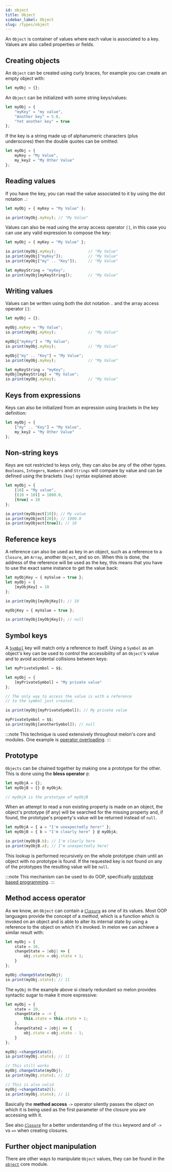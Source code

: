 ```yaml
---
id: object
title: Object
sidebar_label: Object
slug: /types/object
---
```


An `Object` is container of values where each value is associated to a key.
Values are also called properties or fields.

## Creating objects

An `Object` can be created using curly braces, for example you can create an empty object with:

```js
let myObj = {};
```

An `Object` can be initialized with some string keys/values:

```js
let myObj = {
    "myKey" = "my value",
    "Another key" = 5.0,
    "Yet another key" = true
};
```

If the key is a string made up of alphanumeric characters (plus underscores) then the double quotes can be omitted:

```js
let myObj = {
    myKey = "My Value",
    my_key2 = "My Other Value"
};
```

## Reading values

If you have the key, you can read the value associated to it by using the dot notation `.`:

```js
let myObj = { myKey = "My Value" };

io.print(myObj.myKey); // "My Value"
```

Values can also be read using the array access operator `[]`, in this case you can use any valid expression to compose the key:

```js
let myObj = { myKey = "My Value" };

io.print(myObj.myKey);              // "My Value"
io.print(myObj["myKey"]);           // "My Value"
io.print(myObj["my" .. "Key"]);     // "My Value"

let myKeyString = "myKey";
io.print(myObj[myKeyString]);       // "My Value"
```

## Writing values

Values can be written using both the dot notation `.` and the array access operator `[]`:

```js
let myObj = {};

myObj.myKey = "My Value";
io.print(myObj.myKey);              // "My Value"

myObj["myKey"] = "My Value";
io.print(myObj.myKey);              // "My Value"

myObj["my" .. "Key"] = "My Value";
io.print(myObj.myKey);              // "My Value"

let myKeyString = "myKey";
myObj[myKeyString] = "My Value";
io.print(myObj.myKey);              // "My Value"
```

## Keys from expressions

Keys can also be initialized from an expression using brackets in the key definition:

```js
let myObj = {
    ["my" .. "Key"] = "My Value",
    my_key2 = "My Other Value"
};
```

## Non-string keys

Keys are not restricted to keys only, they can also be any of the other types.
`Booleans`, `Integers`, `Numbers` and `Strings` will compare by value and can be defined using the brackets `[key]` syntax explained above:

```js
let myObj = {
    [10] = "My value",
    [(10 + 10)] = 1000.0,
    [true] = 10
};

io.print(myObject[10]); // My value
io.print(myObject[20]); // 1000.0
io.print(myObject[true]); // 10
```

## Reference keys

A reference can also be used as key in an object, such as a reference to a `Closure`, an `Array`, another `Object`, and so on. When this is done, the address of the reference will be used as the key, this means that you have to use the exact same instance to get the value back:

```js
let myObjKey = { myValue = true };
let myObj = {
    [myObjKey] = 10
};

io.print(myObj[myObjKey]); // 10

myObjKey = { myValue = true };

io.print(myObj[myObjKey]); // null

```

## Symbol keys

A [`Symbol`](symbol.md) key will match only a reference to itself. Using a `Symbol` as an object's key can be used to control the accessibility of an `Object`'s value and to avoid accidental collisions between keys:

```js
let myPrivateSymbol = $$;

let myObj = {
    [myPrivateSymbol] = "My private value"
};

// The only way to access the value is with a reference
// to the symbol just created.

io.print(myObj[myPrivateSymbol]); // My private value

myPrivateSymbol = $$;
io.print(myObj[anotherSymbol]); // null
```

:::note
This technique is used extensively throughout melon's core and modules.
One example is [operator overloading](operator_overlading.md).
:::

## Prototype

`Objects` can be chained together by making one a prototype for the other. This is done using the **bless operator** `@`:

```js
let myObjA = {};
let myObjB = {} @ myObjA;

// myObjA is the prototype of myObjB
```

When an attempt to read a non existing property is made on an object, the object's prototype (if any) will be searched for the missing property and, if found, the prototype's property's value will be returned instead of `null`.

```js
let myObjA = { a = "I'm unexpectedly here!" };
let myObjB = { b = "I'm clearly here" } @ myObjA;

io.print(myObjB.b); // I'm clearly here
io.print(myObjB.a); // I'm unexpectedly here!
```

This lookup is performed recursively on the whole prototype chain until an object with no prototype is found. If the requested key is not found on any of the prototypes the resulting value will be `null`.

:::note
This mechanism can be used to do OOP, specifically [prototype based programming](https://en.wikipedia.org/wiki/Prototype-based_programming).
:::

## Method access operator

As we know, an `Object` can contain a [`Closure`](closure.md) as one of its values. Most OOP languages provide the concept of a *method*, which is a function which is invoked on an object and is able to alter its internal state by using a reference to the object on which it's invoked.
In melon we can achieve a similar result with:

```js
let myObj = {
    state = 10,
    changeState = |obj| => {
        obj.state = obj.state + 1;
    }
};

myObj.changeState(myObj);
io.print(myObj.state); // 11
```

The `myObj` in the example above si clearly redundant so melon provides syntactic sugar to make it more expressive:

```js
let myObj = {
    state = 10,
    changeState = -> {
        this.state = this.state + 1;
    },
    changeState2 = |obj| => {
        obj.state = obj.state - 1;
    }
};

myObj->changeState();
io.print(myObj.state); // 11

// This still works
myObj.changeState(myObj);
io.print(myObj.state); // 12

// This is also valid
myObj->changeState2();
io.print(myObj.state); // 11
```

Basically the **method access** `->` operator silently passes the object on which it is being used as the first parameter of the closure you are accessing with it.

See also [`Closure`](closure.md) for a better understanding of the `this` keyword and of `->` vs `=>` when creating closures.

## Further object manipulation

There are other ways to manipulate `Object` values, they can be found in the [`object`](object_module.md) core module.